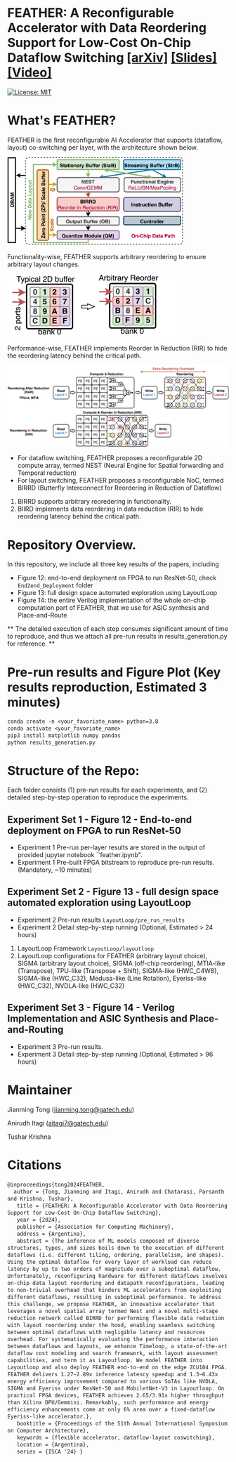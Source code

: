 # FEATHER: A Reconfigurable Accelerator with Data Reordering Support for Low-Cost On-Chip Dataflow Switching [[arXiv]](https://arxiv.org/abs/2405.13170) [[Slides]](https://docs.google.com/presentation/d/1i5jPQ9XK964oEhLqXkZdEt094bnd_4vm/edit?usp=sharing&ouid=105409439591814518444&rtpof=true&sd=true) [[Video]](https://youtu.be/FgTaYiEArrI)
[![License: MIT](https://img.shields.io/badge/License-MIT-yellow.svg)](./LICENSE)

# What's FEATHER?
FEATHER is the first reconfigurable AI Accelerator that supports (dataflow, layout) co-switching per layer, with the architecture shown below.

<img src="./figure/FEATHER_arch.png" width="400">

Functionality-wise, FEATHER supports arbitrary reordering to ensure arbitrary layout changes.

<img src="./figure/arbitrary_reordering_function.png" width="400">
<!-- ![Arbitrary Reordering]() -->

Performance-wise, FEATHER implements Reorder In Reduction (RIR) to hide the reordering latency behind the critical path.

![Reorder In Reduction (RIR) to hide the reordering latency](./figure/RAR_vs_RIR.png)

- For dataflow switching, FEATHER proposes a reconfigurable 2D compute array, termed NEST (Neural Engine for Spatial forwarding and Temporal reduction)
- For layout switching, FEATHER proposes a reconfigurable NoC, termed BIRRD (Butterfly Interconnect for Reordering in Reduction of Dataflow)
1. BIRRD supports arbitrary reoredering in functionality.
2. BIIRD implements data reordering in data reduction (RIR) to hide reordering latency behind the critical path.

# Repository Overview.

In this repository, we include all three key results of the papers, including
- Figure 12: end-to-end deployment on FPGA to run ResNet-50, check `End2end_Deployment` folder
- Figure 13: full design space automated exploration using LayoutLoop 
- Figure 14: the entire Verilog implementation of the whole on-chip computation part of FEATHER, that we use for ASIC synthesis and Place-and-Route

** The detailed execution of each step consumes significant amount of time to reproduce, and thus we attach all pre-run results in results_generation.py for reference. **

# Pre-run results and Figure Plot (Key results reproduction, Estimated 3 minutes)
```
conda create -n <your_favoriate_name> python=3.8
conda activate <your_favoriate_name>
pip3 install matplotlib numpy pandas
python results_generation.py
```

# Structure of the Repo: 
Each folder consists (1) pre-run results for each experiments, and (2) detailed step-by-step operation to reproduce the experiments.
## Experiment Set 1 - Figure 12 - End-to-end deployment on FPGA to run ResNet-50
- Experiment 1 Pre-run per-layer results are stored in the output of provided jupyter notebook ``feather.ipynb".
- Experiment 1 Pre-built FPGA bitstream to reproduce pre-run results. (Mandatory, ~10 minutes)
## Experiment Set 2 - Figure 13 - full design space automated exploration using LayoutLoop 
- Experiment 2 Pre-run results `LayoutLoop/pre_run_results`
- Experiment 2 Detail step-by-step running (Optional, Estimated > 24 hours)
1. LayoutLoop Framework `LayoutLoop/layoutloop`
2. LayoutLoop configurations for FEATHER (arbitrary layout choice), SIGMA (arbitrary layout choice), SIGMA (off-chip reordering), MTIA-like (Transpose), TPU-like (Transpose + Shift), SIGMA-like (HWC_C4W8), SIGMA-like (HWC_C32), Medusa-like (Line Rotation), Eyeriss-like (HWC_C32), NVDLA-like (HWC_C32)
## Experiment Set 3 - Figure 14 - Verilog Implementation and ASIC Synthesis and Place-and-Routing
- Experiment 3 Pre-run results. 
- Experiment 3 Detail step-by-step running (Optional, Estimated > 96 hours)

# Maintainer
Jianming Tong (jianming.tong@gatech.edu)

Anirudh Itagi (aitagi7@gatech.edu)

Tushar Krishna 

# Citations
```
@inproceedings{tong2024FEATHER, 
  author = {Tong, Jianming and Itagi, Anirudh and Chatarasi, Parsanth and Krishna, Tushar},
   title = {FEATHER: A Reconfigurable Accelerator with Data Reordering Support for Low-Cost On-Chip Dataflow Switching}, 
   year = {2024}, 
   publisher = {Association for Computing Machinery}, 
   address = {Argentina}, 
   abstract = {The inference of ML models composed of diverse structures, types, and sizes boils down to the execution of different dataflows (i.e. different tiling, ordering, parallelism, and shapes). Using the optimal dataflow for every layer of workload can reduce latency by up to two orders of magnitude over a suboptimal dataflow. Unfortunately, reconfiguring hardware for different dataflows involves on-chip data layout reordering and datapath reconfigurations, leading to non-trivial overhead that hinders ML accelerators from exploiting different dataflows, resulting in suboptimal performance. To address this challenge, we propose FEATHER, an innovative accelerator that leverages a novel spatial array termed Nest and a novel multi-stage reduction network called BIRRD for performing flexible data reduction with layout reordering under the hood, enabling seamless switching between optimal dataflows with negligible latency and resources overhead. For systematically evaluating the performance interaction between dataflows and layouts, we enhance Timeloop, a state-of-the-art dataflow cost modeling and search framework, with layout assessment capabilities, and term it as Layoutloop. We model FEATHER into Layoutloop and also deploy FEATHER end-to-end on the edge ZCU104 FPGA. FEATHER delivers 1.27~2.89x inference latency speedup and 1.3~6.43x energy efficiency improvement compared to various SoTAs like NVDLA, SIGMA and Eyeriss under ResNet-50 and MobiletNet-V3 in Layoutloop. On practical FPGA devices, FEATHER achieves 2.65/3.91x higher throughput than Xilinx DPU/Gemmini. Remarkably, such performance and energy efficiency enhancements come at only 6% area over a fixed-dataflow Eyeriss-like accelerator.}, 
   booktitle = {Proceedings of the 51th Annual International Symposium on Computer Architecture}, 
   keywords = {flexible accelerator, dataflow-layout coswitching}, 
   location = {Argentina}, 
   series = {ISCA '24} }
```
